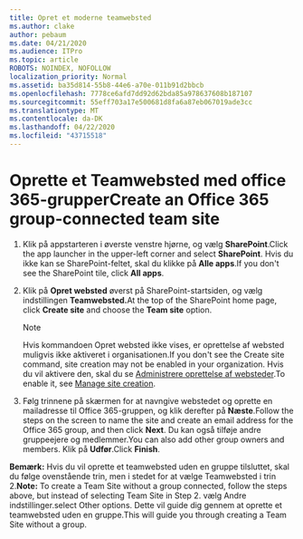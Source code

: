 ```yaml
---
title: Opret et moderne teamwebsted
ms.author: clake
author: pebaum
ms.date: 04/21/2020
ms.audience: ITPro
ms.topic: article
ROBOTS: NOINDEX, NOFOLLOW
localization_priority: Normal
ms.assetid: ba35d814-55b8-44e6-a70e-011b91d2bbcb
ms.openlocfilehash: 7778ce6afd7dd92d62bda85a978637608b187107
ms.sourcegitcommit: 55eff703a17e500681d8fa6a87eb067019ade3cc
ms.translationtype: MT
ms.contentlocale: da-DK
ms.lasthandoff: 04/22/2020
ms.locfileid: "43715518"
---
```

# <a name="create-an-office-365-group-connected-team-site"></a><span data-ttu-id="ff454-102">Oprette et Teamwebsted med office 365-grupper</span><span class="sxs-lookup"><span data-stu-id="ff454-102">Create an Office 365 group-connected team site</span></span>

1. <span data-ttu-id="ff454-103">Klik på appstarteren i øverste venstre hjørne, og vælg **SharePoint**.</span><span class="sxs-lookup"><span data-stu-id="ff454-103">Click the app launcher in the upper-left corner and select **SharePoint**.</span></span> <span data-ttu-id="ff454-104">Hvis du ikke kan se SharePoint-feltet, skal du klikke på **Alle apps**.</span><span class="sxs-lookup"><span data-stu-id="ff454-104">If you don't see the SharePoint tile, click **All apps**.</span></span>
    
2. <span data-ttu-id="ff454-105">Klik på **Opret websted** øverst på SharePoint-startsiden, og vælg indstillingen **Teamwebsted.**</span><span class="sxs-lookup"><span data-stu-id="ff454-105">At the top of the SharePoint home page, click **Create site** and choose the **Team site** option.</span></span> 
    
    > [!NOTE]
    > <span data-ttu-id="ff454-106">Hvis kommandoen Opret websted ikke vises, er oprettelse af websted muligvis ikke aktiveret i organisationen.</span><span class="sxs-lookup"><span data-stu-id="ff454-106">If you don't see the Create site command, site creation may not be enabled in your organization.</span></span> <span data-ttu-id="ff454-107">Hvis du vil aktivere den, skal du se [Administrere oprettelse af websteder](https://go.microsoft.com/fwlink/?linkid=2009644).</span><span class="sxs-lookup"><span data-stu-id="ff454-107">To enable it, see [Manage site creation](https://go.microsoft.com/fwlink/?linkid=2009644).</span></span> 
  
3. <span data-ttu-id="ff454-108">Følg trinnene på skærmen for at navngive webstedet og oprette en mailadresse til Office 365-gruppen, og klik derefter på **Næste**.</span><span class="sxs-lookup"><span data-stu-id="ff454-108">Follow the steps on the screen to name the site and create an email address for the Office 365 group, and then click **Next**.</span></span> <span data-ttu-id="ff454-109">Du kan også tilføje andre gruppeejere og medlemmer.</span><span class="sxs-lookup"><span data-stu-id="ff454-109">You can also add other group owners and members.</span></span> <span data-ttu-id="ff454-110">Klik på **Udfør**.</span><span class="sxs-lookup"><span data-stu-id="ff454-110">Click **Finish**.</span></span>
  
 <span data-ttu-id="ff454-111">**Bemærk:** Hvis du vil oprette et teamwebsted uden en gruppe tilsluttet, skal du følge ovenstående trin, men i stedet for at vælge Teamwebsted i trin 2.</span><span class="sxs-lookup"><span data-stu-id="ff454-111">**Note:** To create a Team Site without a group connected, follow the steps above, but instead of selecting Team Site in Step 2.</span></span> <span data-ttu-id="ff454-112">vælg Andre indstillinger.</span><span class="sxs-lookup"><span data-stu-id="ff454-112">select Other options.</span></span> <span data-ttu-id="ff454-113">Dette vil guide dig gennem at oprette et teamwebsted uden en gruppe.</span><span class="sxs-lookup"><span data-stu-id="ff454-113">This will guide you through creating a Team Site without a group.</span></span> 
    

